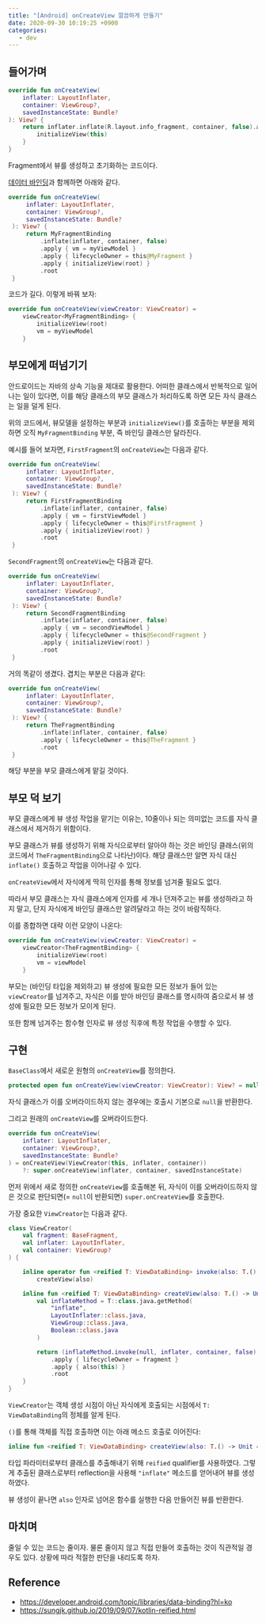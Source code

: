 ```yaml
---
title: "[Android] onCreateView 깔끔하게 만들기"
date: 2020-09-30 10:19:25 +0900
categories:
   - dev
---
```


## 들어가며

~~~kotlin
override fun onCreateView(
    inflater: LayoutInflater,
    container: ViewGroup?,
    savedInstanceState: Bundle?
): View? {
    return inflater.inflate(R.layout.info_fragment, container, false).apply {
        initializeView(this)
    }
}
~~~

Fragment에서 뷰를 생성하고 초기화하는 코드이다.

[데이터 바인딩](https://developer.android.com/topic/libraries/data-binding?hl=ko)과 함께하면 아래와 같다.

~~~kotlin
override fun onCreateView(
     inflater: LayoutInflater,
     container: ViewGroup?,
     savedInstanceState: Bundle?
 ): View? {
     return MyFragmentBinding
         .inflate(inflater, container, false)
         .apply { vm = myViewModel }
         .apply { lifecycleOwner = this@MyFragment }
         .apply { initializeView(root) }
         .root
 }
~~~

코드가 길다. 이렇게 바꿔 보자:

~~~kotlin
override fun onCreateView(viewCreator: ViewCreator) =
    viewCreator<MyFragmentBinding> {
        initializeView(root)
        vm = myViewModel
    }
~~~

## 부모에게 떠넘기기

안드로이드는 자바의 상속 기능을 제대로 활용한다. 어떠한 클래스에서 반복적으로 일어나는 일이 있다면, 이를 해당 클래스의 부모 클래스가 처리하도록 하면 모든 자식 클래스는 일을 덜게 된다.

위의 코드에서, 뷰모델을 설정하는 부분과 `initializeView()`를 호출하는 부분을 제외하면 오직 `MyFragmentBinding` 부분, 즉 바인딩 클래스만 달라진다.

예시를 들어 보자면, `FirstFragment`의 `onCreateView`는 다음과 같다.

~~~kotlin
override fun onCreateView(
     inflater: LayoutInflater,
     container: ViewGroup?,
     savedInstanceState: Bundle?
 ): View? {
     return FirstFragmentBinding
         .inflate(inflater, container, false)
         .apply { vm = firstViewModel }
         .apply { lifecycleOwner = this@FirstFragment }
         .apply { initializeView(root) }
         .root
 }
~~~

`SecondFragment`의 `onCreateView`는 다음과 같다.

~~~kotlin
override fun onCreateView(
     inflater: LayoutInflater,
     container: ViewGroup?,
     savedInstanceState: Bundle?
 ): View? {
     return SecondFragmentBinding
         .inflate(inflater, container, false)
         .apply { vm = secondViewModel }
         .apply { lifecycleOwner = this@SecondFragment }
         .apply { initializeView(root) }
         .root
 }
~~~

거의 똑같이 생겼다. 겹치는 부분은 다음과 같다:

~~~kotlin
override fun onCreateView(
     inflater: LayoutInflater,
     container: ViewGroup?,
     savedInstanceState: Bundle?
 ): View? {
     return TheFragmentBinding
         .inflate(inflater, container, false)
         .apply { lifecycleOwner = this@TheFragment }
         .root
 }
~~~

해당 부분을 부모 클래스에게 맡길 것이다.

## 부모 덕 보기

부모 클래스에게 뷰 생성 작업을 맡기는 이유는, 10줄이나 되는 의미없는 코드를 자식 클래스에서 제거하기 위함이다.

부모 클래스가 뷰를 생성하기 위해 자식으로부터 알아야 하는 것은 바인딩 클래스(위의 코드에서 `TheFragmentBinding`으로 나타난)이다. 해당 클래스만 알면 자식 대신 `inflate()` 호출하고 작업을 이어나갈 수 있다.

`onCreateView`에서 자식에게 딱히 인자를 통해 정보를 넘겨줄 필요도 없다.

따라서 부모 클래스는 자식 클래스에게 인자를 세 개나 던져주고는 뷰를 생성하라고 하지 말고, 단지 자식에게 바인딩 클래스만 알려달라고 하는 것이 바람직하다.

이를 종합하면 대략 이런 모양이 나온다:

~~~kotlin
override fun onCreateView(viewCreator: ViewCreator) =
    viewCreator<TheFragmentBinding> {
        initializeView(root)
        vm = viewModel
    }
~~~

부모는 (바인딩 타입을 제외하고) 뷰 생성에 필요한 모든 정보가 들어 있는 `viewCreator`를 넘겨주고, 자식은 이를 받아 바인딩 클래스를 명시하여 줌으로서 뷰 생성에 필요한 모든 정보가 모이게 된다.

또한 함께 넘겨주는 함수형 인자로 뷰 생성 직후에 특정 작업을 수행할 수 있다.

## 구현

`BaseClass`에서 새로운 원형의 `onCreateView`를 정의한다.

~~~kotlin
protected open fun onCreateView(viewCreator: ViewCreator): View? = null
~~~

자식 클래스가 이를 오버라이드하지 않는 경우에는 호출시 기본으로 `null`을 반환한다.

그리고 원래의 `onCreateView`를 오버라이드한다.

~~~kotlin
override fun onCreateView(
    inflater: LayoutInflater,
    container: ViewGroup?,
    savedInstanceState: Bundle?
) = onCreateView(ViewCreator(this, inflater, container))
    ?: super.onCreateView(inflater, container, savedInstanceState)
~~~

먼저 위에서 새로 정의한 `onCreateView`를 호출해본 뒤, 자식이 이를 오버라이드하지 않은 것으로 판단되면(= `null`이 반환되면) `super.onCreateView`를 호출한다.

가장 중요한 `ViewCreator`는 다음과 같다.

~~~kotlin
class ViewCreator(
    val fragment: BaseFragment,
    val inflater: LayoutInflater,
    val container: ViewGroup?
) {

    inline operator fun <reified T: ViewDataBinding> invoke(also: T.() -> Unit = {}) =
        createView(also)

    inline fun <reified T: ViewDataBinding> createView(also: T.() -> Unit = {}): View {
        val inflateMethod = T::class.java.getMethod(
            "inflate",
            LayoutInflater::class.java,
            ViewGroup::class.java,
            Boolean::class.java
        )

        return (inflateMethod.invoke(null, inflater, container, false) as T)
            .apply { lifecycleOwner = fragment }
            .apply { also(this) }
            .root
    }
}
~~~

`ViewCreator`는 객체 생성 시점이 아닌 자식에게 호출되는 시점에서 `T: ViewDataBinding`의 정체를 알게 된다.

`()`를 통해 객체를 직접 호출하면 이는 아래 메소드 호출로 이어진다:

~~~kotlin
inline fun <reified T: ViewDataBinding> createView(also: T.() -> Unit = {}): View
~~~

타입 파라미터로부터 클래스를 추출해내기 위해 `reified` qualifier를 사용하였다. 그렇게 추출된 클래스로부터 reflection을 사용해 `"inflate"` 메소드를 얻어내어 뷰를 생성하였다.

뷰 생성이 끝나면 `also` 인자로 넘어온 함수를 실행한 다음 만들어진 뷰를 반환한다.

## 마치며

줄일 수 있는 코드는 줄이자. 물론 줄이지 않고 직접 만들어 호출하는 것이 직관적일 경우도 있다. 상황에 따라 적절한 판단을 내리도록 하자.

## Reference

- https://developer.android.com/topic/libraries/data-binding?hl=ko
- https://sungjk.github.io/2019/09/07/kotlin-reified.html
